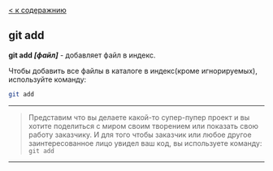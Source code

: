 [< к содеражнию](./read.md)

## git add

**git add *[файл]*** - добавляет файл в индекс.

Чтобы добавить все файлы в каталоге в индекс(кроме игнорируемых), используйте команду:

```bash
git add
```

----
>Представим что вы делаете какой-то супер-пупер проект и вы хотите поделиться с миром своим творением или показать свою работу заказчику. И для того чтобы заказчик или любое другое заинтересованное лицо увидел ваш код, вы используете команду: ``git add``

-----

